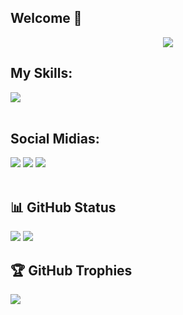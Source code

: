 ## Welcome 👋
  
<div align="center">
  <img src="https://pokemon-status.vercel.app/?pokemon=pikachu&user=brenofelips&theme=pikachu">
</div>

## My Skills:

<div>
  <img src="https://skillicons.dev/icons?i=nodejs,go,ts,react,js,spring,java,docker,postgres">
</div>

<br />

## Social Midias:

<div>
  <a href="https://www.instagram.com/felipsbreno" target="_blank"><img src="https://img.shields.io/badge/-Instagram-%23E4405F?style=for-the-badge&logo=instagram&logoColor=white" target="_blank"></a>
  <a href = "mailto:brendo.filipe2050@gmail.com.br"><img src="https://img.shields.io/badge/-Gmail-%23333?style=for-the-badge&logo=gmail&logoColor=white" target="_blank"></a>
  <a href="https://www.linkedin.com/in/felipsbreno" target="_blank"><img src="https://img.shields.io/badge/-LinkedIn-%230077B5?style=for-the-badge&logo=linkedin&logoColor=white" target="_blank"></a>
</div>
<br />

## 📊 GitHub Status
![](https://github-readme-stats.vercel.app/api?username=brenofelips&show_icons=true&theme=dracula&include_all_commits=true&count_private=true&rank_icon=github&custom_title=Status)
![](https://github-readme-stats.vercel.app/api/top-langs/?username=brenofelips&hide=html&layout=compact&theme=dracula)

## 🏆 GitHub Trophies
![](https://github-profile-trophy.vercel.app/?username=brenofelips&title=-Reviews,-PullRequest,-Issues&theme=onestar&margin-w=15)
